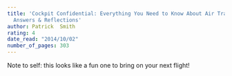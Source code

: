 ```yaml
---
title: 'Cockpit Confidential: Everything You Need to Know About Air Travel: Questions,
  Answers & Reflections'
author: Patrick  Smith
rating: 4
date_read: "2014/10/02"
number_of_pages: 303
---
```


Note to self: this looks like a fun one to bring on your next flight!